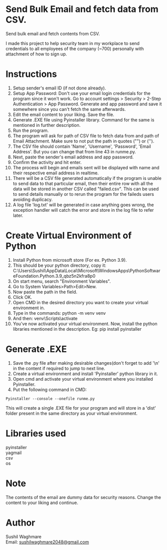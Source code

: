 # Send Bulk Email and fetch data from CSV.
Send bulk email and fetch contents from CSV.

I made this project to help security team in my workplace to send credentials to all employees of the company (~700) personally with attachment of how to sign up.

# Instructions
1. Setup sender's email ID (if not done already).
2. Setup App Password: Don't use your email login credentials for the program since it won't work. Go to account settings > Security > 2-Step Authentication > App Password. Generate and app password and save it somewhere since you can't fetch the same afterwards.
3. Edit the email content to your liking. Save the file.
4. Generate .EXE file using Pyinstaller library. Command for the same is mentioned in further description.
5. Run the program.
6. The program will ask for path of CSV file to fetch data from and path of Email Attachment. Make sure to not put the path in quotes ("") or ('').
7. The CSV file should contain 'Name', 'Username', 'Password', 'Email Address'. But you can change that from line 43 in runme.py.
8. Next, paste the sender's email address and app password.
9. Confirm the activity and hit enter.
10. The process will begin and emails sent will be displayed with name and their respective email address in realtime.
11. There will be a CSV file generated automatically if the program is unable to send data to that particular email, then their entire row with all the data will be stored in another CSV called "failed.csv". This can be used to send details manually or to rerun the program for the faileds users avoiding duplicacy.
12. A log file 'log.txt' will be generated in case anything goes wrong, the exception handler will catch the error and store in the log file to refer later.

# Create Virtual Environment of Python
1. Install Python from microsoft store (For ex. Python 3.9).
2. This should be your python directory, copy it:
   C:\Users\Sushil\AppData\Local\Microsoft\WindowsApps\PythonSoftwareFoundation.Python.3.9_qbz5n2kfra8p0
3. On start menu, search "Environment Variables".
4. Go to System Variables>Path>Edit>New.
5. Now paste the path in the field.
6. Click OK.
7. Open CMD in the desired directory you want to create your virtual environment in.
8. Type in the commands:
   python -m venv venv
9. And then:
   venv\Scripts\activate
10. You've now activated your virtual environment. Now, install the python libraries mentioned in the description.
    Eg:
    pip install pyinstaller

# Generate .EXE
1. Save the .py file after making desirable changes(don't forget to add '\n' in the content if required to jump to next line.
2. Create a virtual environment and install 'Pyinstaller' python library in it.
3. Open cmd and activate your virtual environment where you installed Pyinstaller.
5. Put the following command in CMD:
```
Pyinstaller --console --onefile runme.py
```
This will create a single .EXE file for your program and will store in a 'dist' folder present in the same directory as your virtual environment.

# Libraries used
pyinstaller <br>
yagmail <br>
csv <br>
os <br>

# Note
The contents of the email are dummy data for security reasons. Change the content to your liking and continue.

# Author
Sushil Waghmare <br>
Email: sushilwaghmare2048@gmail.com

